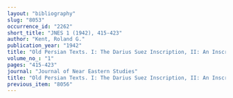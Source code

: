 ```yaml
---
layout: "bibliography"
slug: "8053"
occurrence_id: "2262"
short_title: "JNES 1 (1942), 415-423"
author: "Kent, Roland G."
publication_year: "1942"
title: "Old Persian Texts. I: The Darius Suez Inscription, II: An Inscription of Darius II"
volume_no_: "1"
pages: "415-423"
journal: "Journal of Near Eastern Studies"
title: "Old Persian Texts. I: The Darius Suez Inscription, II: An Inscription of Darius II"
previous_item: "8056"
---
```

